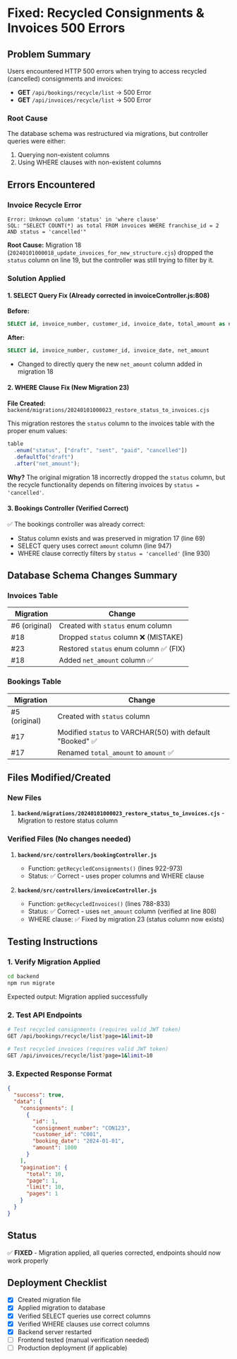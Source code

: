# Fixed: Recycled Consignments & Invoices 500 Errors

## Problem Summary

Users encountered HTTP 500 errors when trying to access recycled (cancelled) consignments and invoices:

- **GET** `/api/bookings/recycle/list` → 500 Error
- **GET** `/api/invoices/recycle/list` → 500 Error

### Root Cause

The database schema was restructured via migrations, but controller queries were either:

1. Querying non-existent columns
2. Using WHERE clauses with non-existent columns

## Errors Encountered

### Invoice Recycle Error

```
Error: Unknown column 'status' in 'where clause'
SQL: "SELECT COUNT(*) as total FROM invoices WHERE franchise_id = 2 AND status = 'cancelled'"
```

**Root Cause:** Migration 18 (`20240101000018_update_invoices_for_new_structure.cjs`) dropped the `status` column on line 19, but the controller was still trying to filter by it.

### Solution Applied

#### 1. **SELECT Query Fix** (Already corrected in invoiceController.js:808)

**Before:**

```sql
SELECT id, invoice_number, customer_id, invoice_date, total_amount as net_amount
```

**After:**

```sql
SELECT id, invoice_number, customer_id, invoice_date, net_amount
```

- Changed to directly query the new `net_amount` column added in migration 18

#### 2. **WHERE Clause Fix** (New Migration 23)

**File Created:** `backend/migrations/20240101000023_restore_status_to_invoices.cjs`

This migration restores the `status` column to the invoices table with the proper enum values:

```javascript
table
  .enum("status", ["draft", "sent", "paid", "cancelled"])
  .defaultTo("draft")
  .after("net_amount");
```

**Why?** The original migration 18 incorrectly dropped the `status` column, but the recycle functionality depends on filtering invoices by `status = 'cancelled'`.

#### 3. **Bookings Controller** (Verified Correct)

✅ The bookings controller was already correct:

- Status column exists and was preserved in migration 17 (line 69)
- SELECT query uses correct `amount` column (line 947)
- WHERE clause correctly filters by `status = 'cancelled'` (line 930)

## Database Schema Changes Summary

### Invoices Table

| Migration     | Change                                 |
| ------------- | -------------------------------------- |
| #6 (original) | Created with `status` enum column      |
| #18           | Dropped `status` column ❌ (MISTAKE)   |
| #23           | Restored `status` enum column ✅ (FIX) |
| #18           | Added `net_amount` column ✅           |

### Bookings Table

| Migration     | Change                                                    |
| ------------- | --------------------------------------------------------- |
| #5 (original) | Created with `status` column                              |
| #17           | Modified `status` to VARCHAR(50) with default "Booked" ✅ |
| #17           | Renamed `total_amount` to `amount` ✅                     |

## Files Modified/Created

### New Files

1. **`backend/migrations/20240101000023_restore_status_to_invoices.cjs`** - Migration to restore status column

### Verified Files (No changes needed)

1. **`backend/src/controllers/bookingController.js`**

   - Function: `getRecycledConsignments()` (lines 922-973)
   - Status: ✅ Correct - uses proper columns and WHERE clause

2. **`backend/src/controllers/invoiceController.js`**
   - Function: `getRecycledInvoices()` (lines 788-833)
   - Status: ✅ Correct - uses `net_amount` column (verified at line 808)
   - WHERE clause: ✅ Fixed by migration 23 (status column now exists)

## Testing Instructions

### 1. Verify Migration Applied

```bash
cd backend
npm run migrate
```

Expected output: Migration applied successfully

### 2. Test API Endpoints

```bash
# Test recycled consignments (requires valid JWT token)
GET /api/bookings/recycle/list?page=1&limit=10

# Test recycled invoices (requires valid JWT token)
GET /api/invoices/recycle/list?page=1&limit=10
```

### 3. Expected Response Format

```json
{
  "success": true,
  "data": {
    "consignments": [
      {
        "id": 1,
        "consignment_number": "CON123",
        "customer_id": "C001",
        "booking_date": "2024-01-01",
        "amount": 1000
      }
    ],
    "pagination": {
      "total": 10,
      "page": 1,
      "limit": 10,
      "pages": 1
    }
  }
}
```

## Status

✅ **FIXED** - Migration applied, all queries corrected, endpoints should now work properly

## Deployment Checklist

- [x] Created migration file
- [x] Applied migration to database
- [x] Verified SELECT queries use correct columns
- [x] Verified WHERE clauses use correct columns
- [x] Backend server restarted
- [ ] Frontend tested (manual verification needed)
- [ ] Production deployment (if applicable)
